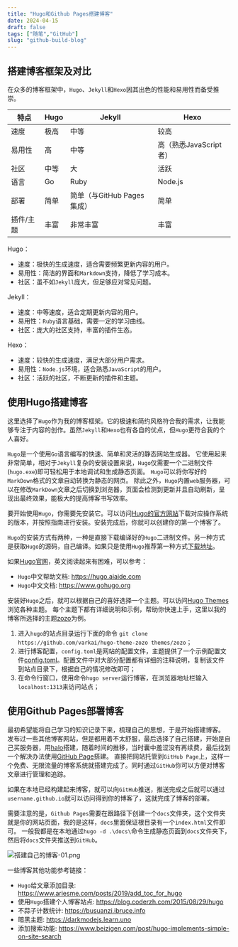 ```yaml
---
title: "Hugo和Github Pages搭建博客"
date: 2024-04-15
draft: false
tags: ["随笔","GitHub"]
slug: "github-build-blog"
---
```


## 搭建博客框架及对比
在众多的博客框架中，`Hugo`、`Jekyll`和`Hexo`因其出色的性能和易用性而备受推崇。

| 特点       | Hugo     | Jekyll   | Hexo    |
|------------|----------|----------|----------|
| 速度       | 极高     | 中等     | 较高     |
| 易用性     | 高       | 中等     | 高（熟悉JavaScript者）|
| 社区       | 中等     | 大       | 活跃   |
| 语言       | Go       | Ruby     | Node.js |
| 部署       | 简单     | 简单（与GitHub Pages集成）| 简单   |
| 插件/主题 | 丰富     | 非常丰富 | 丰富   |

Hugo：
- 速度：极快的生成速度，适合需要频繁更新内容的用户。
- 易用性：简洁的界面和`Markdown`支持，降低了学习成本。
- 社区：虽不如`Jekyll`庞大，但足够应对常见问题。

Jekyll：
- 速度：中等速度，适合定期更新内容的用户。
- 易用性：`Ruby`语言基础，需要一定的学习曲线。
- 社区：庞大的社区支持，丰富的插件生态。

Hexo：
- 速度：较快的生成速度，满足大部分用户需求。
- 易用性：`Node.js`环境，适合熟悉`JavaScript`的用户。
- 社区：活跃的社区，不断更新的插件和主题。


## 使用Hugo搭建博客
这里选择了`Hugo`作为我的博客框架。它的极速和简约风格符合我的需求，让我能够专注于内容的创作。虽然`Jekyll`和`Hexo`也有各自的优点，但`Hugo`更符合我的个人喜好。

`Hugo`是一个使用`Go`语言编写的快速、简单和灵活的静态网站生成器。
它使用起来非常简单，相对于`Jekyll`复杂的安装设置来说，`Hugo`仅需要一个二进制文件(`hugo.exe`)即可轻松用于本地调试和生成静态页面。
`Hugo`可以将你写好的`MarkDown`格式的文章自动转换为静态的网页。
除此之外，`Hugo`内置`web`服务器，可以在修改`MarkDown`文章之后切换到浏览器，页面会检测到更新并且自动刷新，呈现出最终效果，能极大的提高博客书写效率。

要开始使用`Hugo`，你需要先安装它。可以访问[Hugo的官方网站](https://gohugo.io/getting-started/quick-start/)下载对应操作系统的版本，并按照指南进行安装。安装完成后，你就可以创建你的第一个博客了。

`Hugo`的安装方式有两种，一种是直接下载编译好的`Hugo`二进制文件。另一种方式是获取`Hugo`的源码，自己编译。如果只是使用`Hugo`推荐第一种方式[下载地址](https://github.com/gohugoio/hugo/releases)。

如果[Hugo官网](https://gohugo.io)，英文阅读起来有困难，可以参考：
- `Hugo`中文帮助文档: https://hugo.aiaide.com
- `Hugo`中文文档: https://www.gohugo.org

安装好`Hugo`之后，就可以根据自己的喜好选择一个主题。可以访问[Hugo Themes](https://www.gohugo.org/theme/)浏览各种主题。
每个主题下都有详细说明和示例，帮助你快速上手，这里以我的博客所选择的主题[zozo](https://github.com/varkai/hugo-theme-zozo)为例。
1. 进入`hugo`的站点目录运行下面的命令 `git clone https://github.com/varkai/hugo-theme-zozo themes/zozo`；
2. 进行博客配置，`config.toml`是网站的配置文件，主题提供了一个示例配置文件[config.toml](https://github.com/varkai/hugo-theme-zozo/blob/master/exampleSite/config.toml)。配置文件中对大部分配置都有详细的注释说明，复制该文件到站点目录下，根据自己的情况修改即可；
3. 在命令行窗口，使用命令`hugo server`运行博客，在浏览器地址栏输入`localhost:1313`来访问站点；

## 使用Github Pages部署博客
最初希望能将自己学习的知识记录下来，梳理自己的思想，于是开始搭建博客。
发布过一些其他博客网站，但是都用着不太舒服，最后选择了自己搭建，开始是自己买服务器，用[halo](https://gitee.com/halo-dev/halo)搭建，随着时间的推移，当时囊中羞涩没有再续费，最后找到一个解决办法使用[GitHub Page](https://docs.github.com/zh/pages/getting-started-with-github-pages)搭建。
直接把网站托管到`GitHub Page`上，这样一个免费、无限流量的博客系统就搭建完成了。同时通过`GitHub`你可以方便对博客文章进行管理和追踪。

如果在本地已经构建起来博客，就可以向`GitHub`推送，推送完成之后就可以通过`username.github.io`就可以访问得到你的博客了，这就完成了博客的部署。

需要注意的是，`Github Pages`需要在跟路径下创建一个`docs`文件夹，这个文件夹就是你的网站页面，我的是这样，`docs`里面保证根目录有一个`index.html`文件即可。
一般我都是在本地通过`hugo -d .\docs\`命令生成静态页面到`docs`文件夹下，然后将`docs`文件夹推送到`GitHub`。

![搭建自己的博客-01.png](/posts/annex/images/essays/搭建自己的博客-01.png)

一些博客其他功能参考链接：
- `Hugo`给文章添加目录: https://www.ariesme.com/posts/2019/add_toc_for_hugo
- 使用`Hugo`搭建个人博客站点: https://blog.coderzh.com/2015/08/29/hugo
- 不蒜子计数统计: https://busuanzi.ibruce.info
- 暗黑主题: https://darkmodejs.learn.uno
- 添加搜索功能: https://www.beizigen.com/post/hugo-implements-simple-on-site-search
